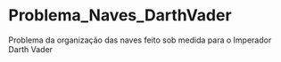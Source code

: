 # Problema_Naves_DarthVader
Problema da organização das naves feito sob medida para o Imperador Darth Vader
